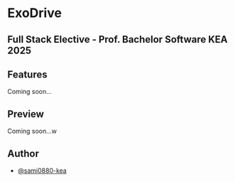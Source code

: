# ExoDrive

## Full Stack Elective - Prof. Bachelor Software KEA 2025

## Features

Coming soon...

## Preview

Coming soon...w

## Author

- [@sami0880-kea](https://www.github.com/sami0880-kea)
